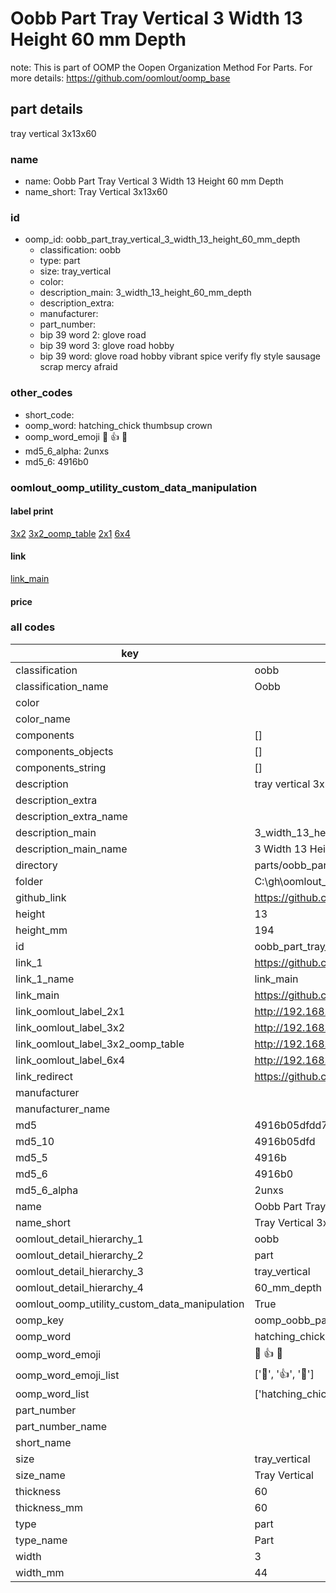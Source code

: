 # Oobb Part Tray Vertical 3 Width 13 Height 60 mm Depth  

note: This is part of OOMP the Oopen Organization Method For Parts. For more details: https://github.com/oomlout/oomp_base

##  part details
  



tray vertical 3x13x60



### name
* name: Oobb Part Tray Vertical 3 Width 13 Height 60 mm Depth
* name_short: Tray Vertical 3x13x60 
### id
* oomp_id: oobb_part_tray_vertical_3_width_13_height_60_mm_depth
  * classification: oobb
  * type: part
  * size: tray_vertical
  * color: 
  * description_main: 3_width_13_height_60_mm_depth
  * description_extra: 
  * manufacturer: 
  * part_number: 
  * bip 39 word 2: glove road
  * bip 39 word 3: glove road hobby
  * bip 39 word: glove road hobby vibrant spice verify fly style sausage scrap mercy afraid

### other_codes
* short_code: 
* oomp_word: hatching_chick thumbsup crown
* oomp_word_emoji :hatching_chick: :thumbsup: :crown:
* md5_6_alpha: 2unxs
* md5_6: 4916b0






### oomlout_oomp_utility_custom_data_manipulation
#### label print
[3x2](http://192.168.1.245:1112/?label=oomp%202unxs)
[3x2_oomp_table](http://192.168.1.108:1112/?label=oomp%202unxs)
[2x1](http://192.168.1.242:1112/?label=oomp%202unxs)
[6x4](http://192.168.1.55:1112/?label=oomp%202unxs)    

#### link

[link_main](https://github.com/oomlout/oomlout_oobb_version_4_generated_parts/tree/main/navigation_oomp/oobb/part/tray_vertical/3_width_13_height_60_mm_depth/part)                              

#### price







### all codes 
| key | value |  
| --- | --- |  
| classification | oobb |  
| classification_name | Oobb |  
| color |  |  
| color_name |  |  
| components | [] |  
| components_objects | [] |  
| components_string | [] |  
| description | tray vertical 3x13x60 |  
| description_extra |  |  
| description_extra_name |  |  
| description_main | 3_width_13_height_60_mm_depth |  
| description_main_name | 3 Width 13 Height 60 mm Depth |  
| directory | parts/oobb_part_tray_vertical_3_width_13_height_60_mm_depth |  
| folder | C:\gh\oomlout_oobb_version_4_generated_parts\parts\oobb_part_tray_vertical_3_width_13_height_60_mm_depth |  
| github_link | https://github.com/oomlout/oomlout_oomp_part_src/tree/main/parts/oobb_part_tray_vertical_3_width_13_height_60_mm_depth |  
| height | 13 |  
| height_mm | 194 |  
| id | oobb_part_tray_vertical_3_width_13_height_60_mm_depth |  
| link_1 | https://github.com/oomlout/oomlout_oobb_version_4_generated_parts/tree/main/navigation_oomp/oobb/part/tray_vertical/3_width_13_height_60_mm_depth/part |  
| link_1_name | link_main |  
| link_main | https://github.com/oomlout/oomlout_oobb_version_4_generated_parts/tree/main/navigation_oomp/oobb/part/tray_vertical/3_width_13_height_60_mm_depth/part |  
| link_oomlout_label_2x1 | http://192.168.1.242:1112/?label=oomp%202unxs |  
| link_oomlout_label_3x2 | http://192.168.1.245:1112/?label=oomp%202unxs |  
| link_oomlout_label_3x2_oomp_table | http://192.168.1.108:1112/?label=oomp%202unxs |  
| link_oomlout_label_6x4 | http://192.168.1.55:1112/?label=oomp%202unxs |  
| link_redirect | https://github.com/oomlout/oomlout_oobb_version_4_generated_parts/tree/main/parts/oobb_tray_vertical_03_13_60 |  
| manufacturer |  |  
| manufacturer_name |  |  
| md5 | 4916b05dfdd7cb3fcae8cf36d8aebb1d |  
| md5_10 | 4916b05dfd |  
| md5_5 | 4916b |  
| md5_6 | 4916b0 |  
| md5_6_alpha | 2unxs |  
| name | Oobb Part Tray Vertical 3 Width 13 Height 60 mm Depth |  
| name_short | Tray Vertical 3x13x60  |  
| oomlout_detail_hierarchy_1 | oobb |  
| oomlout_detail_hierarchy_2 | part |  
| oomlout_detail_hierarchy_3 | tray_vertical |  
| oomlout_detail_hierarchy_4 | 60_mm_depth |  
| oomlout_oomp_utility_custom_data_manipulation | True |  
| oomp_key | oomp_oobb_part_tray_vertical_3_width_13_height_60_mm_depth |  
| oomp_word | hatching_chick thumbsup crown |  
| oomp_word_emoji | :hatching_chick: :thumbsup: :crown: |  
| oomp_word_emoji_list | [':hatching_chick:', ':thumbsup:', ':crown:'] |  
| oomp_word_list | ['hatching_chick', 'thumbsup', 'crown'] |  
| part_number |  |  
| part_number_name |  |  
| short_name |  |  
| size | tray_vertical |  
| size_name | Tray Vertical |  
| thickness | 60 |  
| thickness_mm | 60 |  
| type | part |  
| type_name | Part |  
| width | 3 |  
| width_mm | 44 |  
